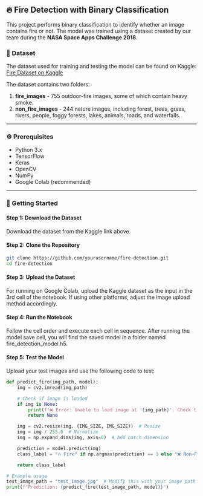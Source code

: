 ## 🔥 Fire Detection with Binary Classification

This project performs binary classification to identify whether an image contains fire or not. The model was trained using a dataset created by our team during the **NASA Space Apps Challenge 2018**.

### 📂 Dataset

The dataset used for training and testing the model can be found on Kaggle: [Fire Dataset on Kaggle](https://www.kaggle.com/datasets/phylake1337/fire-dataset/data)

The dataset contains two folders:
1. **fire_images** - 755 outdoor-fire images, some of which contain heavy smoke.
2. **non_fire_images** - 244 nature images, including forest, trees, grass, rivers, people, foggy forests, lakes, animals, roads, and waterfalls.

---

### ⚙️ Prerequisites

- Python 3.x
- TensorFlow
- Keras
- OpenCV
- NumPy
- Google Colab (recommended)

---

### 📝 Getting Started

#### Step 1: Download the Dataset
Download the dataset from the Kaggle link above.

#### Step 2: Clone the Repository
```bash
git clone https://github.com/yourusername/fire-detection.git
cd fire-detection
```

#### Step 3: Upload the Dataset
For running on Google Colab, upload the Kaggle dataset as the input in the 3rd cell of the notebook. If using other platforms, adjust the image upload method accordingly.

#### Step 4: Run the Notebook
Follow the cell order and execute each cell in sequence.
After running the model save cell, you will find the saved model in a folder named fire_detection_model.h5.

#### Step 5: Test the Model
Upload your test images and use the following code to test:
```python
def predict_fire(img_path, model):
    img = cv2.imread(img_path)

    # Check if image is loaded
    if img is None:
        print(f"❌ Error: Unable to load image at '{img_path}'. Check the file path!")
        return None

    img = cv2.resize(img, (IMG_SIZE, IMG_SIZE))  # Resize
    img = img / 255.0  # Normalize
    img = np.expand_dims(img, axis=0)  # Add batch dimension

    prediction = model.predict(img)
    class_label = "🔥 Fire" if np.argmax(prediction) == 1 else "❌ Non-Fire"

    return class_label

# Example usage
test_image_path = "test_image.jpg"  # Modify this with your image path
print(f"Prediction: {predict_fire(test_image_path, model)}")
```
